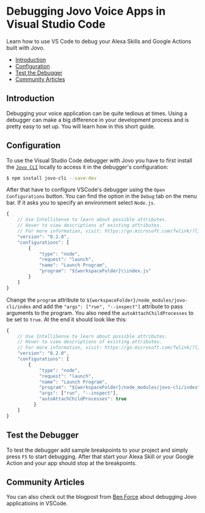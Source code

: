 # Debugging Jovo Voice Apps in Visual Studio Code

Learn how to use VS Code to debug your Alexa Skills and Google Actions built with Jovo.

* [Introduction](#introduction)
* [Configuration](#configuration)
* [Test the Debugger](#test-the-debugger)
* [Community Articles](#community)

## Introduction

Debugging your voice application can be quite tedious at times. Using a debugger can make a big difference in your development process and is pretty easy to set up. You will learn how in this short guide.

## Configuration

To use the Visual Studio Code debugger with Jovo you have to first install the [`Jovo CLI`](https://github.com/jovotech/jovo-cli) locally to access it in the debugger's configuration:

```sh
$ npm install jovo-cli --save-dev
```

After that have to configure VSCode's debugger using the `Open Configurations` button. You can find the option in the `Debug` tab on the menu bar. If it asks you to specify an environment select `Node.js`.

```javascript
{
    // Use IntelliSense to learn about possible attributes.
    // Hover to view descriptions of existing attributes.
    // For more information, visit: https://go.microsoft.com/fwlink/?linkid=830387
    "version": "0.2.0",
    "configurations": [
        {
            "type": "node",
            "request": "launch",
            "name": "Launch Program",
            "program": "${workspaceFolder}\\index.js"
        }
    ]
}
```

Change the `program` attribute to `${workspaceFolder}/node_modules/jovo-cli/index` and add the `"args": ["run", "--inspect"]` attribute to pass arguments to the program. You also need the `autoAttachChildProcesses` to be set to `true`. At the end it should look like this:

```javascript
{
    // Use IntelliSense to learn about possible attributes.
    // Hover to view descriptions of existing attributes.
    // For more information, visit: https://go.microsoft.com/fwlink/?linkid=830387
    "version": "0.2.0",
    "configurations": [
        {
            "type": "node",
            "request": "launch",
            "name": "Launch Program",
            "program": "${workspaceFolder}/node_modules/jovo-cli/index",
            "args": ["run", "--inspect"],
            "autoAttachChildProcesses": true
          }
    ]
}
```

## Test the Debugger

To test the debugger add sample breakpoints to your project and simply press `F5` to start debugging. After that start your Alexa Skill or your Google Action and your app should stop at the breakpoints.

## Community Articles

You can also check out the blogpost from [Ben Force](https://medium.com/@benforce/debugging-jovo-skills-in-vs-code-d117f908fbc2) about debugging Jovo applicatioins in VSCode.

<!--[metadata]: { "description": "Learn how to use VS Code to debug your Alexa Skills and Google Actions built with Jovo.", "author": "kaan-kilic" }-->
